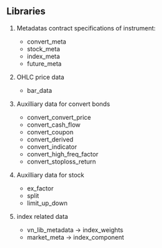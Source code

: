 
## Libraries

1. Metadatas contract specifications of instrument:
    - convert_meta
    - stock_meta
    - index_meta
    - future_meta


2. OHLC price data
    - bar_data


3. Auxilliary data for convert bonds
    - convert_convert_price
    - convert_cash_flow
    - convert_coupon
    - convert_derived
    - convert_indicator
    - convert_high_freq_factor
    - convert_stoploss_return


4. Auxilliary data for stock
   - ex_factor
   - split
   - limit_up_down


5. index related data
   - vn_lib_metadata -> index_weights
   - market_meta -> index_component

